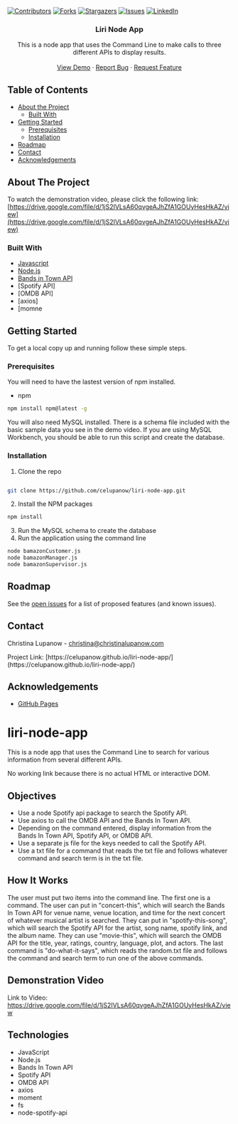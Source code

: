 <!-- PROJECT SHIELDS -->

[![Contributors][contributors-shield]][contributors-url] [![Forks][forks-shield]][forks-url] [![Stargazers][stars-shield]][stars-url] [![Issues][issues-shield]][issues-url] [![LinkedIn][linkedin-shield]][linkedin-url]

 
<h3 align="center">Liri Node App</h3>
<p align="center">
This is a node app that uses the Command Line to make calls to three different APIs to display results.
<br />
<br />
<a href="https://drive.google.com/file/d/1jS2IVLsA60qvgeAJhZfA1GOUyHesHkAZ/view">View Demo</a>
·
<a href="https://github.com/celupanow/liri-node-app/issues">Report Bug</a>
·
<a href="https://github.com/celupanow/liri-node-app/issues">Request Feature</a>

</p>

</p>
<!-- TABLE OF CONTENTS -->

## Table of Contents

* [About the Project](#about-the-project)
	* [Built With](#built-with)
* [Getting Started](#getting-started)
	* [Prerequisites](#prerequisites)
	* [Installation](#installation)
* [Roadmap](#roadmap)
* [Contact](#contact)
* [Acknowledgements](#acknowledgements)

 
<!-- ABOUT THE PROJECT -->

## About The Project
To watch the demonstration video, please click the following link:
[https://drive.google.com/file/d/1jS2IVLsA60qvgeAJhZfA1GOUyHesHkAZ/view](https://drive.google.com/file/d/1jS2IVLsA60qvgeAJhZfA1GOUyHesHkAZ/view)

### Built With
* [Javascript](https://developer.mozilla.org/en-US/docs/Web/JavaScript)
* [Node.js](https://nodejs.org)
* [Bands in Town API](https://www.artists.bandsintown.com/bandsintown-api)
* [Spotify API]
* [OMDB API]
* [axios]
* [momne

<!-- GETTING STARTED -->

## Getting Started
To get a local copy up and running follow these simple steps.


### Prerequisites

You will need to have the lastest version of npm installed.
* npm
```sh
npm install npm@latest -g
```
You will also need MySQL installed. There is a schema file included with the basic sample data you see in the demo video. If you are using MySQL Workbench, you should be able to run this script and create the database.
  
### Installation

1. Clone the repo

```sh

git clone https://github.com/celupanow/liri-node-app.git

```
2. Install the NPM packages
```sh
npm install
```
3. Run the MySQL schema to create the database
4. Run the application using the command line
```sh
node bamazonCustomer.js
node bamazonManager.js
node bamazonSupervisor.js
```

<!-- ROADMAP -->

## Roadmap

  

See the [open issues](https://github.com/celupanow/liri-node-app/issues) for a list of proposed features (and known issues).

<!-- CONTACT -->

## Contact
Christina Lupanow - christina@christinalupanow.com
<p>
Project Link: [https://celupanow.github.io/liri-node-app/](https://celupanow.github.io/liri-node-app/)

<!-- ACKNOWLEDGEMENTS -->

## Acknowledgements
* [GitHub Pages](https://pages.github.com)


<!-- MARKDOWN LINKS & IMAGES -->

<!-- https://www.markdownguide.org/basic-syntax/#reference-style-links -->

[contributors-shield]: https://img.shields.io/github/contributors/celupanow/liri-node-app.svg?style=flat-square

[contributors-url]: https://github.com/celupanow/liri-node-app/graphs/contributors

[forks-shield]: https://img.shields.io/github/forks/celupanow/liri-node-app.svg?style=flat-square

[forks-url]: https://github.com/celupanow/liri-node-app/network/members

[stars-shield]: https://img.shields.io/github/stars/celupanow/liri-node-app.svg?style=flat-square

[stars-url]: https://github.com/celupanow/liri-node-app/stargazers

[issues-shield]: https://img.shields.io/github/issues/celupanow/liri-node-app.svg?style=flat-square

[issues-url]: https://github.com/celupanow/liri-node-app/issues

[license-shield]: https://img.shields.io/github/license/celupanow/liri-node-app.svg?style=flat-square

[license-url]: https://github.com/celupanow/liri-node-app/blob/master/LICENSE.txt

[linkedin-shield]: https://img.shields.io/badge/-LinkedIn-black.svg?style=flat-square&logo=linkedin&colorB=555

[linkedin-url]: https://linkedin.com/in/celupanow

[product-screenshot]: images/screenshot.png



# liri-node-app
This is a node app that uses the Command Line to search for various information from several different APIs.

No working link because there is no actual HTML or interactive DOM.

## Objectives

 - Use a node Spotify api package to search the Spotify API.
 - Use axios to call the OMDB API and the Bands In Town API.
 - Depending on the command entered, display information from the Bands In Town API, Spotify API, or OMDB API.
 - Use a separate js file for the keys needed to call the Spotify API.
 - Use a txt file for a command that reads the txt file and follows whatever command and search term is in the txt file.
 
## How It Works
The user must put two items into the command line. The first one is a command. The user can put in "concert-this", which will search the Bands In Town API for venue name, venue location, and time for the next concert of whatever musical artist is searched. They can put in "spotify-this-song", which will search the Spotify API for the artist, song name, spotify link, and the album name. They can use "movie-this", which will search the OMDB API for the title, year, ratings, country, language, plot, and actors. The last command is "do-what-it-says", which reads the random.txt file and follows the command and search term to run one of the above commands. 

## Demonstration Video

Link to Video: https://drive.google.com/file/d/1jS2IVLsA60qvgeAJhZfA1GOUyHesHkAZ/view

## Technologies

 - JavaScript
 - Node.js
 - Bands In Town API
 - Spotify API
 - OMDB API
 - axios
 - moment
 - fs
 - node-spotify-api
<!--stackedit_data:
eyJoaXN0b3J5IjpbMTM3MzUwMDIwMCwyNTU1NTcxOTcsLTE4Nj
IxNzc0NTAsMTA0NzA2MjUzNiw1MTk1Mjc4MzAsMTQ5ODUzMzc5
MF19
-->